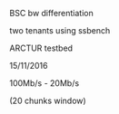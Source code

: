 BSC bw differentiation

two tenants using ssbench

ARCTUR testbed

15/11/2016

100Mb/s - 20Mb/s

(20 chunks window)
